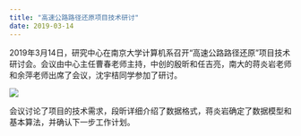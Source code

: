 ```yaml
---
title: "高速公路路径还原项目技术研讨"
date: 2019-03-14 
---
```



2019年3月14日，研究中心在南京大学计算机系召开“高速公路路径还原”项目技术研讨会。会议由中心主任曹春老师主持，中创的殷昕和任吉亮，南大的蒋炎岩老师和余萍老师出席了会议，沈宇桔同学参加了研讨。

![](http://cdn.njuics.cn/IMG_3945.jpg) 

会议讨论了项目的技术需求，段昕详细介绍了数据格式，蒋炎岩确定了数据模型和基本算法，并确认下一步工作计划。




